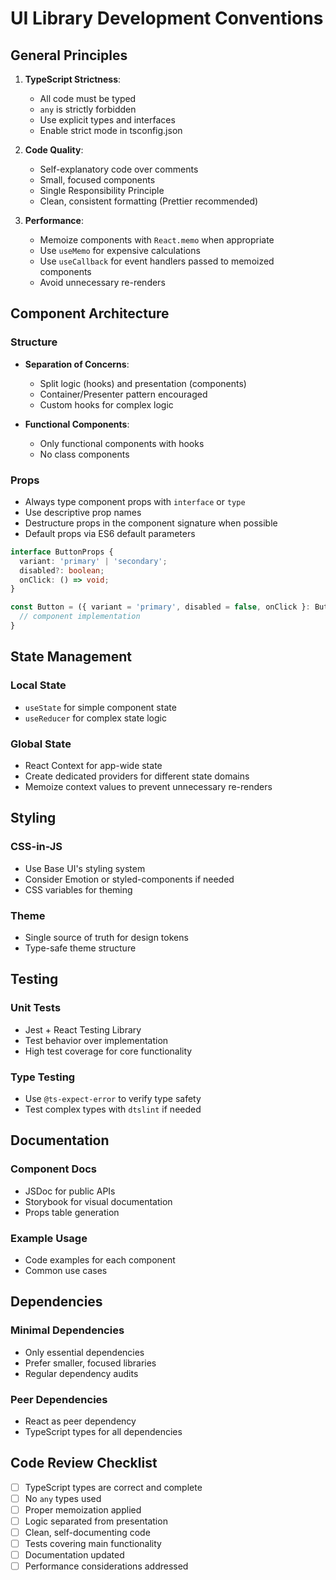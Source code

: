 # UI Library Development Conventions

## General Principles

1. **TypeScript Strictness**:
   - All code must be typed
   - `any` is strictly forbidden
   - Use explicit types and interfaces
   - Enable strict mode in tsconfig.json

2. **Code Quality**:
   - Self-explanatory code over comments
   - Small, focused components
   - Single Responsibility Principle
   - Clean, consistent formatting (Prettier recommended)

3. **Performance**:
   - Memoize components with `React.memo` when appropriate
   - Use `useMemo` for expensive calculations
   - Use `useCallback` for event handlers passed to memoized components
   - Avoid unnecessary re-renders

## Component Architecture

### Structure

- **Separation of Concerns**:
  - Split logic (hooks) and presentation (components)
  - Container/Presenter pattern encouraged
  - Custom hooks for complex logic

- **Functional Components**:
  - Only functional components with hooks
  - No class components

### Props

- Always type component props with `interface` or `type`
- Use descriptive prop names
- Destructure props in the component signature when possible
- Default props via ES6 default parameters

```typescript
interface ButtonProps {
  variant: 'primary' | 'secondary';
  disabled?: boolean;
  onClick: () => void;
}

const Button = ({ variant = 'primary', disabled = false, onClick }: ButtonProps) => {
  // component implementation
}
```

## State Management

### Local State

- `useState` for simple component state
- `useReducer` for complex state logic

### Global State

- React Context for app-wide state
- Create dedicated providers for different state domains
- Memoize context values to prevent unnecessary re-renders

## Styling

### CSS-in-JS

- Use Base UI's styling system
- Consider Emotion or styled-components if needed
- CSS variables for theming

### Theme

- Single source of truth for design tokens
- Type-safe theme structure

## Testing

### Unit Tests

- Jest + React Testing Library
- Test behavior over implementation
- High test coverage for core functionality

### Type Testing

- Use `@ts-expect-error` to verify type safety
- Test complex types with `dtslint` if needed

## Documentation

### Component Docs

- JSDoc for public APIs
- Storybook for visual documentation
- Props table generation

### Example Usage

- Code examples for each component
- Common use cases

## Dependencies

### Minimal Dependencies

- Only essential dependencies
- Prefer smaller, focused libraries
- Regular dependency audits

### Peer Dependencies

- React as peer dependency
- TypeScript types for all dependencies

## Code Review Checklist

- [ ] TypeScript types are correct and complete
- [ ] No `any` types used
- [ ] Proper memoization applied
- [ ] Logic separated from presentation
- [ ] Clean, self-documenting code
- [ ] Tests covering main functionality
- [ ] Documentation updated
- [ ] Performance considerations addressed